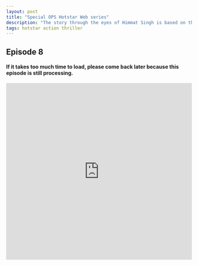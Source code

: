 ```yaml
---
layout: post
title: "Special OPS Hotstar Web series"
description: "The story through the eyes of Himmat Singh is based on the inspiration was taken from Nineteen Years of nationally significant events, several espionage missions were undertaken by India in the last two decades. "
tags: hotstar action thriller
---
```


## Episode 8

#### If it takes too much time to load, please come back later because this episode is still processing.

<div class="responsive-container">
<iframe src="https://drive.google.com/file/d/1bjt_VmenOhyMM44xr2JaMBGMbuctkA72/preview " frameborder="0" marginwidth="0" marginheight="0" scrolling="NO" width="100%" height="480" allowfullscreen></iframe>
<div style="width: 80px; height: 80px; position: absolute; opacity: 0; right: 0px; top: 0px;"> </div></div>
